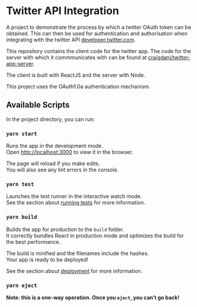 # Twitter API Integration

A project to demonstrate the process by which a twitter OAuth token can be obtained. This can then be used for authentication and authorisation when  integrating with the twitter API [developer.twitter.com](https://developer.twitter.com/en).

This repository contains the client code for the twitter app. The code for the server with which it commmunicates with can be found at [craigdanj/twitter-app-server](https://github.com/craigdanj/twitter-app-server).

The client is built with ReactJS and the server with Node.

This project uses the OAuth1.0a authentication mechanism.


## Available Scripts

In the project directory, you can run:

### `yarn start`

Runs the app in the development mode.<br />
Open [http://localhost:3000](http://localhost:3000) to view it in the browser.

The page will reload if you make edits.<br />
You will also see any lint errors in the console.

### `yarn test`

Launches the test runner in the interactive watch mode.<br />
See the section about [running tests](https://facebook.github.io/create-react-app/docs/running-tests) for more information.

### `yarn build`

Builds the app for production to the `build` folder.<br />
It correctly bundles React in production mode and optimizes the build for the best performance.

The build is minified and the filenames include the hashes.<br />
Your app is ready to be deployed!

See the section about [deployment](https://facebook.github.io/create-react-app/docs/deployment) for more information.

### `yarn eject`

**Note: this is a one-way operation. Once you `eject`, you can’t go back!**


